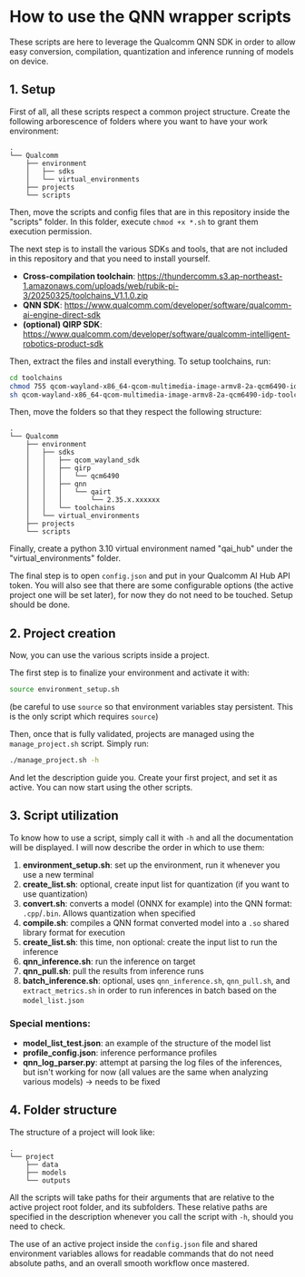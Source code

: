 # How to use the QNN wrapper scripts

These scripts are here to leverage the Qualcomm QNN SDK in order to allow easy conversion, compilation, quantization and inference running of models on device.

## 1. Setup

First of all, all these scripts respect a common project structure.
Create the following arborescence of folders where you want to have your work environment:

```
.
└── Qualcomm
    ├── environment
    │   ├── sdks
    │   └── virtual_environments
    ├── projects
    └── scripts
```

Then, move the scripts and config files that are in this repository inside the "scripts" folder. In this folder, execute `chmod +x *.sh` to grant them execution permission.

The next step is to install the various SDKs and tools, that are not included in this repository and that you need to install yourself.

- **Cross-compilation toolchain**: https://thundercomm.s3.ap-northeast-1.amazonaws.com/uploads/web/rubik-pi-3/20250325/toolchains_V1.1.0.zip
- **QNN SDK**: https://www.qualcomm.com/developer/software/qualcomm-ai-engine-direct-sdk
- **(optional) QIRP SDK**: https://www.qualcomm.com/developer/software/qualcomm-intelligent-robotics-product-sdk

Then, extract the files and install everything. To setup toolchains, run:

```bash
cd toolchains
chmod 755 qcom-wayland-x86_64-qcom-multimedia-image-armv8-2a-qcm6490-idp-toolchain-ext-1.3-ver.1.1.sh
sh qcom-wayland-x86_64-qcom-multimedia-image-armv8-2a-qcm6490-idp-toolchain-ext-1.3-ver.1.1.sh
```

Then, move the folders so that they respect the following structure:

```
.
└── Qualcomm
    ├── environment
    │   ├── sdks
    │   │   ├── qcom_wayland_sdk
    │   │   ├── qirp
    │   │   │   └── qcm6490
    │   │   ├── qnn
    │   │   │   └── qairt
    │   │   │       └── 2.35.x.xxxxxx
    │   │   └── toolchains
    │   └── virtual_environments
    ├── projects
    └── scripts
```

Finally, create a python 3.10 virtual environment named "qai_hub" under the "virtual_environments" folder.

The final step is to open `config.json` and put in your Qualcomm AI Hub API token.
You will also see that there are some configurable options (the active project one will be set later), for now they do not need to be touched. Setup should be done.

## 2. Project creation

Now, you can use the various scripts inside a project.

The first step is to finalize your environment and activate it with:

```bash
source environment_setup.sh
```

(be careful to use `source` so that environment variables stay persistent. This is the only script which requires `source`)

Then, once that is fully validated, projects are managed using the `manage_project.sh` script. Simply run:

```bash
./manage_project.sh -h
```

And let the description guide you. Create your first project, and set it as active. You can now start using the other scripts.

## 3. Script utilization

To know how to use a script, simply call it with `-h` and all the documentation will be displayed. I will now describe the order in which to use them:

1. **environment_setup.sh**: set up the environment, run it whenever you use a new terminal
2. **create_list.sh**: optional, create input list for quantization (if you want to use quantization)
3. **convert.sh**: converts a model (ONNX for example) into the QNN format: `.cpp`/`.bin`. Allows quantization when specified
4. **compile.sh**: compiles a QNN format converted model into a `.so` shared library format for execution
5. **create_list.sh**: this time, non optional: create the input list to run the inference
6. **qnn_inference.sh**: run the inference on target
7. **qnn_pull.sh**: pull the results from inference runs
8. **batch_inference.sh**: optional, uses `qnn_inference.sh`, `qnn_pull.sh`, and `extract_metrics.sh` in order to run inferences in batch based on the `model_list.json`

### Special mentions:

- **model_list_test.json**: an example of the structure of the model list
- **profile_config.json**: inference performance profiles
- **qnn_log_parser.py**: attempt at parsing the log files of the inferences, but isn't working for now (all values are the same when analyzing various models) -> needs to be fixed

## 4. Folder structure

The structure of a project will look like:

```
.
└── project
    ├── data
    ├── models
    └── outputs
```

All the scripts will take paths for their arguments that are relative to the active project root folder, and its subfolders. These relative paths are specified in the description whenever you call the script with `-h`, should you need to check.

The use of an active project inside the `config.json` file and shared environment variables allows for readable commands that do not need absolute paths, and an overall smooth workflow once mastered.
